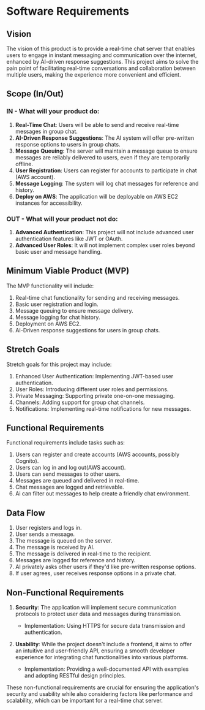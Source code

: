 # Software Requirements

## Vision

The vision of this product is to provide a real-time chat server that enables users to engage in instant messaging and communication over the internet, enhanced by AI-driven response suggestions. This project aims to solve the pain point of facilitating real-time conversations and collaboration between multiple users, making the experience more convenient and efficient.

## Scope (In/Out)

### IN - What will your product do:

1. **Real-Time Chat**: Users will be able to send and receive real-time messages in group chat.
2. **AI-Driven Response Suggestions**: The AI system will offer pre-written response options to users in group chats.
3. **Message Queuing**: The server will maintain a message queue to ensure messages are reliably delivered to users, even if they are temporarily offline.
4. **User Registration**: Users can register for accounts to participate in chat (AWS account).
5. **Message Logging**: The system will log chat messages for reference and history.
6. **Deploy on AWS**: The application will be deployable on AWS EC2 instances for accessibility.

### OUT - What will your product not do:

1. **Advanced Authentication**: This project will not include advanced user authentication features like JWT or OAuth.
2. **Advanced User Roles**: It will not implement complex user roles beyond basic user and message handling.

## Minimum Viable Product (MVP)

The MVP functionality will include:

1. Real-time chat functionality for sending and receiving messages.
2. Basic user registration and login.
3. Message queuing to ensure message delivery.
4. Message logging for chat history.
5. Deployment on AWS EC2.
6. AI-Driven response suggestions for users in group chats.

## Stretch Goals

Stretch goals for this project may include:

1. Enhanced User Authentication: Implementing JWT-based user authentication.
2. User Roles: Introducing different user roles and permissions.
3. Private Messaging: Supporting private one-on-one messaging.
4. Channels: Adding support for group chat channels.
5. Notifications: Implementing real-time notifications for new messages.

## Functional Requirements

Functional requirements include tasks such as:

1. Users can register and create accounts (AWS accounts, possibly Cognito).
2. Users can log in and log out(AWS account).
3. Users can send messages to other users.
4. Messages are queued and delivered in real-time.
5. Chat messages are logged and retrievable.
6. Ai can filter out messages to help create a friendly chat environment.

## Data Flow

1. User registers and logs in.
2. User sends a message.
3. The message is queued on the server.
4. The message is received by AI.
5. The message is delivered in real-time to the recipient.
6. Messages are logged for reference and history.
7. AI privately asks other users if they'd like pre-written response options.
8. If user agrees, user receives response options in a private chat.

## Non-Functional Requirements

1. **Security**: The application will implement secure communication protocols to protect user data and messages during transmission.

   - Implementation: Using HTTPS for secure data transmission and authentication.

2. **Usability**: While the project doesn't include a frontend, it aims to offer an intuitive and user-friendly API, ensuring a smooth developer experience for integrating chat functionalities into various platforms.

   - Implementation: Providing a well-documented API with examples and adopting RESTful design principles.

These non-functional requirements are crucial for ensuring the application's security and usability while also considering factors like performance and scalability, which can be important for a real-time chat server.

